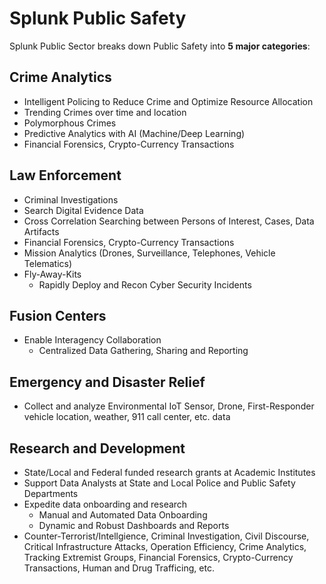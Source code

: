# Splunk Public Safety

Splunk Public Sector breaks down Public Safety into **5 major categories**:

## Crime Analytics
- Intelligent Policing to Reduce Crime and Optimize Resource Allocation
- Trending Crimes over time and location
- Polymorphous Crimes
- Predictive Analytics with AI (Machine/Deep Learning)
- Financial Forensics, Crypto-Currency Transactions
## Law Enforcement
- Criminal Investigations
- Search Digital Evidence Data
- Cross Correlation Searching between Persons of Interest, Cases, Data Artifacts
- Financial Forensics, Crypto-Currency Transactions
- Mission Analytics (Drones, Surveillance, Telephones, Vehicle Telematics)
- Fly-Away-Kits
	+ Rapidly Deploy and Recon Cyber Security Incidents
## Fusion Centers
- Enable Interagency Collaboration
	+ Centralized Data Gathering, Sharing and Reporting
## Emergency and Disaster Relief
- Collect and analyze Environmental IoT Sensor, Drone, First-Responder vehicle location, weather, 911 call center, etc. data
	
## Research and Development
- State/Local and Federal funded research grants at Academic Institutes
- Support Data Analysts at State and Local Police and Public Safety Departments
- Expedite data onboarding and research
	+ Manual and Automated Data Onboarding
	+ Dynamic and Robust Dashboards and Reports
- Counter-Terrorist/Intellgience, Criminal Investigation, Civil Discourse, Critical Infrastructure Attacks, Operation Efficiency, Crime Analytics, Tracking Extremist Groups, Financial Forensics, Crypto-Currency Transactions, Human and Drug Trafficing, etc.
